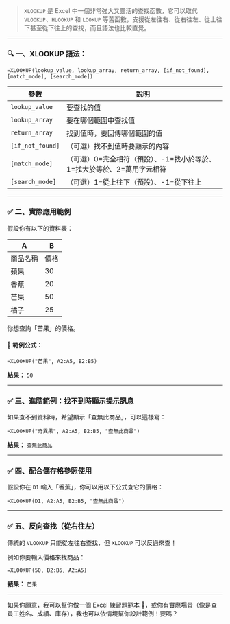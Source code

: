 > `XLOOKUP` 是 Excel 中一個非常強大又靈活的查找函數，它可以取代 `VLOOKUP`、`HLOOKUP` 和 `LOOKUP` 等舊函數，支援從左往右、從右往左、從上往下甚至從下往上的查找，而且語法也比較直覺。

---

### 🔍 一、XLOOKUP 語法：

```excel
=XLOOKUP(lookup_value, lookup_array, return_array, [if_not_found], [match_mode], [search_mode])
```

| 參數 | 說明 |
|------|------|
| `lookup_value` | 要查找的值 |
| `lookup_array` | 要在哪個範圍中查找值 |
| `return_array` | 找到值時，要回傳哪個範圍的值 |
| `[if_not_found]` | （可選）找不到值時要顯示的內容 |
| `[match_mode]` | （可選）0=完全相符（預設）、-1=找小於等於、1=找大於等於、2=萬用字元相符 |
| `[search_mode]` | （可選）1=從上往下（預設）、-1=從下往上 |

---

### ✅ 二、實際應用範例

假設你有以下的資料表：

| A       | B      |
|---------|--------|
| 商品名稱 | 價格   |
| 蘋果     | 30     |
| 香蕉     | 20     |
| 芒果     | 50     |
| 橘子     | 25     |

你想查詢「芒果」的價格。

#### 📌 範例公式：
```excel
=XLOOKUP("芒果", A2:A5, B2:B5)
```

**結果：** `50`

---

### ✅ 三、進階範例：找不到時顯示提示訊息

如果查不到資料時，希望顯示「查無此商品」，可以這樣寫：

```excel
=XLOOKUP("奇異果", A2:A5, B2:B5, "查無此商品")
```

**結果：** `查無此商品`

---

### ✅ 四、配合儲存格參照使用

假設你在 `D1` 輸入「香蕉」，你可以用以下公式查它的價格：

```excel
=XLOOKUP(D1, A2:A5, B2:B5, "查無此商品")
```

---

### ✅ 五、反向查找（從右往左）

傳統的 `VLOOKUP` 只能從左往右查找，但 `XLOOKUP` 可以反過來查！

例如你要輸入價格來找商品：

```excel
=XLOOKUP(50, B2:B5, A2:A5)
```

**結果：** `芒果`

---

如果你願意，我可以幫你做一個 Excel 練習題範本 📄，或你有實際場景（像是查員工姓名、成績、庫存），我也可以依情境幫你設計範例！要嗎？